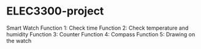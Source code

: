 # ELEC3300-project
Smart Watch
Function 1: Check time
Function 2: Check temperature and humidity
Function 3: Counter
Function 4: Compass
Function 5: Drawing on the watch
